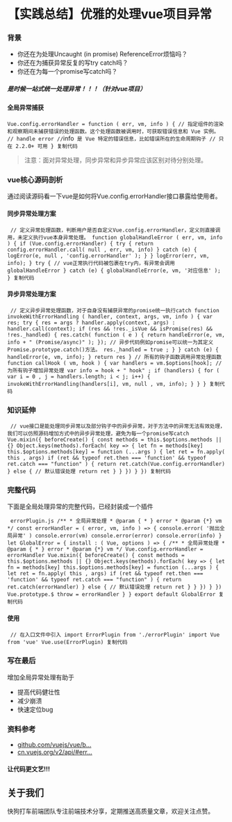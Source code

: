 # 【实践总结】优雅的处理vue项目异常 #

### 背景 ###

* 你还在为处理Uncaught (in promise) ReferenceError烦恼吗？
* 你还在为捕获异常反复的写try catch吗？
* 你还在为每一个promise写catch吗？

##### 是时候一站式统一处理异常！！！（针对vue项目） #####

#### 全局异常捕获 ####

` Vue.config.errorHandler = function ( err, vm, info ) { // 指定组件的渲染和观察期间未捕获错误的处理函数。这个处理函数被调用时，可获取错误信息和 Vue 实例。 // handle error // `info` 是 Vue 特定的错误信息，比如错误所在的生命周期钩子 // 只在 2.2.0+ 可用 } 复制代码`
> 
> 
> 
> 
> 注意：面对异常处理，同步异常和异步异常应该区别对待分别处理。
> 
> 

### vue核心源码剖析 ###

通过阅读源码看一下vue是如何将Vue.config.errorHandler接口暴露给使用者。

#### 同步异常处理方案 ####

` // 定义异常处理函数，判断用户是否自定义Vue.config.errorHandler，定义则直接调用，未定义执行vue本身异常处理。 function globalHandleError ( err, vm, info ) { if (Vue.config.errorHandler) { try { return config.errorHandler.call( null , err, vm, info) } catch (e) { logError(e, null , 'config.errorHandler' ); } } logError(err, vm, info); } try { // vue正常执行代码被包裹在try内，有异常会调用globalHandleError } catch (e) { globalHandleError(e, vm, '对应信息' ); } 复制代码`

#### 异步异常处理方案 ####

` // 定义异步异常处理函数，对于自身没有捕获异常的promise统一执行catch function invokeWithErrorHandling ( handler, context, args, vm, info ) { var res; try { res = args ? handler.apply(context, args) : handler.call(context); if (res && !res._isVue && isPromise(res) && !res._handled) { res.catch( function ( e ) { return handleError(e, vm, info + " (Promise/async)" ); }); // 异步代码例如promise可以统一为其定义Promise.prototype.catch()方法。 res._handled = true ; } } catch (e) { handleError(e, vm, info); } return res } // 所有的钩子函数调用异常处理函数 function callHook ( vm, hook ) { var handlers = vm.$options[hook]; // 为所有钩子增加异常处理 var info = hook + " hook" ; if (handlers) { for ( var i = 0 , j = handlers.length; i < j; i++) { invokeWithErrorHandling(handlers[i], vm, null , vm, info); } } } 复制代码`

### 知识延伸 ###

` // vue接口是能处理同步异常以及部分钩子中的异步异常，对于方法中的异常无法有效处理，我们可以仿照源码增加方式中的异步异常处理，避免为每一个promise写catch Vue.mixin({ beforeCreate() { const methods = this.$options.methods || {} Object.keys(methods).forEach( key => { let fn = methods[key] this.$options.methods[key] = function (...args ) { let ret = fn.apply( this , args) if (ret && typeof ret.then === 'function' && typeof ret.catch === "function" ) { return ret.catch(Vue.config.errorHandler) } else { // 默认错误处理 return ret } } }) } }) 复制代码`

### 完整代码 ###

下面是全局处理异常的完整代码，已经封装成一个插件

` errorPlugin.js /** * 全局异常处理 * @param { * } error * @param {*} vm */ const errorHandler = ( error, vm, info ) => { console.error( '抛出全局异常' ) console.error(vm) console.error(error) console.error(info) } let GlobalError = { install : ( Vue, options ) => { /** * 全局异常处理 * @param { * } error * @param {*} vm */ Vue.config.errorHandler = errorHandler Vue.mixin({ beforeCreate() { const methods = this.$options.methods || {} Object.keys(methods).forEach( key => { let fn = methods[key] this.$options.methods[key] = function (...args ) { let ret = fn.apply( this , args) if (ret && typeof ret.then === 'function' && typeof ret.catch === "function" ) { return ret.catch(errorHandler) } else { // 默认错误处理 return ret } } }) } }) Vue.prototype.$ throw = errorHandler } } export default GlobalError 复制代码`

#### 使用 ####

` // 在入口文件中引入 import ErrorPlugin from './errorPlugin' import Vue from 'vue' Vue.use(ErrorPlugin) 复制代码`

### 写在最后 ###

增加全局异常处理有助于

* 提高代码健壮性
* 减少崩溃
* 快速定位bug

### 资料参考 ###

* [github.com/vuejs/vue/b…]( https://link.juejin.im?target=https%3A%2F%2Fgithub.com%2Fvuejs%2Fvue%2Fblob%2Fdev%2Fsrc%2Fcore%2Futil%2Ferror.js )
* [cn.vuejs.org/v2/api/#err…]( https://link.juejin.im?target=https%3A%2F%2Fcn.vuejs.org%2Fv2%2Fapi%2F%23errorHandler )

#### 让代码更文艺!!! ####

## 关于我们 ##

快狗打车前端团队专注前端技术分享，定期推送高质量文章，欢迎关注点赞。